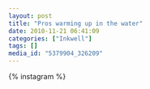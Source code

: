 ```yaml
---
layout: post
title: "Pros warming up in the water"
date: 2010-11-21 06:41:09
categories: ["Inkwell"]
tags: []
media_id: "5379904_326209"
---
```


{% instagram %}
